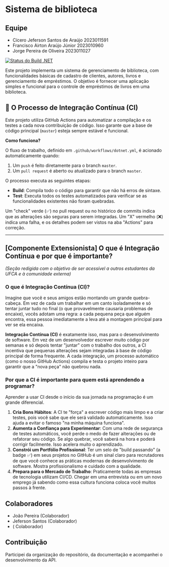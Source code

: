 # Sistema de biblioteca

## Equipe
<ul>
  <li>Cícero Jeferson Santos de Araújo 2023011591</li>
  <li>Francisco Airton Araújo Júnior 2023010960</li>
  <li>Jorge Pereira de Oliveira 2023011027</li>
</ul>

[![Status do Build .NET](https://github.com/Jpereira29/sistema-biblioteca-api/actions/workflows/dotnet.yml/badge.svg)](https://github.com/Jpereira29/sistema-biblioteca-api/actions)

Este projeto implementa um sistema de gerenciamento de biblioteca, com funcionalidades básicas de cadastro de clientes, autores, livros e gerenciamento de empréstimos. O objetivo é fornecer uma aplicação simples e funcional para o controle de empréstimos de livros em uma biblioteca.

## 🚀 O Processo de Integração Contínua (CI)

Este projeto utiliza GitHub Actions para automatizar a compilação e os testes a cada nova contribuição de código. Isso garante que a base de código principal (`master`) esteja sempre estável e funcional.

**Como funciona?**

O fluxo de trabalho, definido em `.github/workflows/dotnet.yml`, é acionado automaticamente quando:
1.  Um `push` é feito diretamente para o branch `master`.
2.  Um `pull request` é aberto ou atualizado para o branch `master`.

O processo executa as seguintes etapas:
- **Build**: Compila todo o código para garantir que não há erros de sintaxe.
- **Test**: Executa todos os testes automatizados para verificar se as funcionalidades existentes não foram quebradas.

Um "check" verde (✅) no pull request ou no histórico de commits indica que as alterações são seguras para serem integradas. Um "X" vermelho (❌) indica uma falha, e os detalhes podem ser vistos na aba "Actions" para correção.

---

## [Componente Extensionista] O que é Integração Contínua e por que é importante?

*(Seção redigida com o objetivo de ser acessível a outros estudantes da UFCA e à comunidade externa)*

### O que é Integração Contínua (CI)?

Imagine que você e seus amigos estão montando um grande quebra-cabeça. Em vez de cada um trabalhar em um canto isoladamente e só tentar juntar tudo no final (o que provavelmente causaria problemas de encaixe), vocês adotam uma regra: a cada pequena peça que alguém encontra, essa pessoa imediatamente a leva até a montagem principal para ver se ela encaixa.

**Integração Contínua (CI)** é exatamente isso, mas para o desenvolvimento de software. Em vez de um desenvolvedor escrever muito código por semanas e só depois tentar "juntar" com o trabalho dos outros, a CI incentiva que pequenas alterações sejam integradas à base de código principal de forma frequente. A cada integração, um processo automático (como o nosso GitHub Actions) compila e testa o projeto inteiro para garantir que a "nova peça" não quebrou nada.

### Por que a CI é importante para quem está aprendendo a programar?

Aprender a usar CI desde o início da sua jornada na programação é um grande diferencial.

1.  **Cria Bons Hábitos**: A CI te "força" a escrever código mais limpo e a criar testes, pois você sabe que ele será validado automaticamente. Isso ajuda a evitar o famoso "na minha máquina funciona".
2.  **Aumenta a Confiança para Experimentar**: Com uma rede de segurança de testes automáticos, você perde o medo de fazer alterações ou de refatorar seu código. Se algo quebrar, você saberá na hora e poderá corrigir facilmente. Isso acelera muito o aprendizado.
3.  **Constrói um Portfólio Profissional**: Ter um selo de "build passando" (a badge ✅) em seus projetos no GitHub é um sinal claro para recrutadores de que você conhece as práticas modernas de desenvolvimento de software. Mostra profissionalismo e cuidado com a qualidade.
4.  **Prepara para o Mercado de Trabalho**: Praticamente todas as empresas de tecnologia utilizam CI/CD. Chegar em uma entrevista ou em um novo emprego já sabendo como essa cultura funciona coloca você muitos passos à frente.

## Colaboradores

- João Pereira (Colaborador)  
- Jeferson Santos (Colaborador)
- ( Colaborador)

## Contribuição

Participei da organização do repositório, da documentação e acompanhei o desenvolvimento da API.

